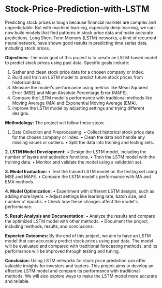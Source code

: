 # Stock-Price-Prediction-with-LSTM
Predicting stock prices is tough because financial markets are complex and unpredictable. But with machine learning, especially deep learning, we can now build models that find patterns in stock price data and make accurate predictions. Long Short-Term Memory (LSTM) networks, a kind of recurrent neural network, have shown good results in predicting time series data, including stock prices.

**Objectives:**
The main goal of this project is to create an LSTM-based model to predict stock prices using past data. Specific goals include:
1.	Gather and clean stock price data for a chosen company or index.
2.	Build and train an LSTM model to predict future stock prices from historical data.
3.	Measure the model's performance using metrics like Mean Squared Error (MSE) and Mean Absolute Percentage Error (MAPE).
4.	Compare the LSTM model's performance with traditional methods like Moving Average (MA) and Exponential Moving Average (EMA).
5.	Improve the LSTM model by adjusting settings and trying different designs.

**Methodology:**
The project will follow these steps:
1.	Data Collection and Preprocessing:
•	Collect historical stock price data for the chosen company or index.
•	Clean the data and handle any missing values or outliers.
•	Split the data into training and testing sets.

**2.	LSTM Model Development:**
•	Design the LSTM model, including the number of layers and activation functions.
•	Train the LSTM model with the training data.
•	Monitor and validate the model using a validation set.

**3.	Model Evaluation:**
•	Test the trained LSTM model on the testing set using MSE and MAPE.
•	Compare the LSTM model's performance with MA and EMA methods.

**4.	Model Optimization:**
•	Experiment with different LSTM designs, such as adding more layers.
•	Adjust settings like learning rate, batch size, and number of epochs.
•	Check how these changes affect the model's performance.

**5.	Result Analysis and Documentation:**
•	Analyze the results and compare the optimized LSTM model with other methods.
•	Document the project, including methods, results, and conclusions.

**Expected Outcomes:**
By the end of this project, we aim to have an LSTM model that can accurately predict stock prices using past data. The model will be evaluated and compared with traditional forecasting methods, and its performance will be improved through testing and tuning.

**Conclusion:**
Using LSTM networks for stock price prediction can offer valuable insights for investors and traders. This project aims to develop an effective LSTM model and compare its performance with traditional methods. We will also explore ways to make the LSTM model more accurate and reliable.
